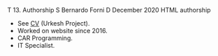 T 13. Authorship
S Bernardo Forni
D December 2020
HTML authorship



- See [CV](http://www.urkesh.org/mz/a/mz/texts/staff/bF.htm) (Urkesh Project).
- Worked on website since 2016.
- CAR Programming.
- IT Specialist.

